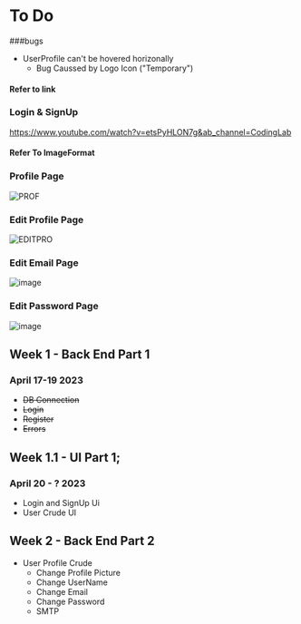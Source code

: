 # To Do
###bugs
 - UserProfile can't be hovered horizonally
    - Bug Caussed by Logo Icon ("Temporary")

#### Refer to link
  ### Login & SignUp
   https://www.youtube.com/watch?v=etsPyHLON7g&ab_channel=CodingLab

#### Refer To ImageFormat
  ### Profile Page 
   ![PROF](https://user-images.githubusercontent.com/95122978/233504114-a14b477a-2cae-4f1a-86e4-4a46841d55cf.png)
    
  ### Edit Profile Page 
   ![EDITPRO](https://user-images.githubusercontent.com/95122978/233504126-0f5d6812-63a0-48bd-a70a-26488ac1a2d1.png)

  ### Edit Email Page 
   ![image](https://user-images.githubusercontent.com/95122978/233497692-7269a262-ac7c-434d-b4d7-5214d05f7f1e.png)
  
  ### Edit Password Page 
   ![image](https://user-images.githubusercontent.com/95122978/233501582-70d35be7-b4e8-44c4-98d2-357cc75b1aad.png)


  
## Week 1 - Back End Part 1 
### April 17-19 2023

  - ~~DB Connection~~
  - ~~Login~~
  - ~~Register~~
  - ~~Errors~~

## Week 1.1 - UI Part 1;
### April 20 - ? 2023
  - Login and SignUp Ui
  - User Crude UI

## Week 2 - Back End Part 2
- User Profile Crude
  - Change Profile Picture
  - Change UserName
  - Change Email
  - Change Password
  - SMTP

